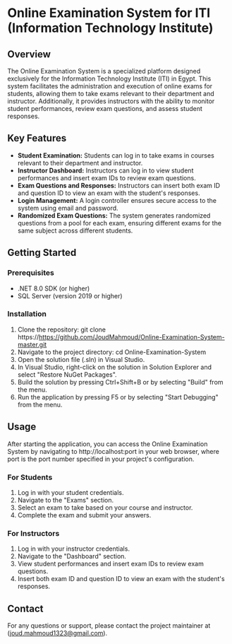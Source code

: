# Online Examination System for ITI (Information Technology Institute)

## Overview
The Online Examination System is a specialized platform designed exclusively for the Information Technology Institute (ITI) in Egypt. This system facilitates the administration and execution of online exams for students, allowing them to take exams relevant to their department and instructor. Additionally, it provides instructors with the ability to monitor student performances, review exam questions, and assess student responses.

## Key Features
- **Student Examination:** Students can log in to take exams in courses relevant to their department and instructor.
- **Instructor Dashboard:** Instructors can log in to view student performances and insert exam IDs to review exam questions.
- **Exam Questions and Responses:** Instructors can insert both exam ID and question ID to view an exam with the student's responses.
- **Login Management:** A login controller ensures secure access to the system using email and password.
- **Randomized Exam Questions:** The system generates randomized questions from a pool for each exam, ensuring different exams for the same subject across different students.

## Getting Started
### Prerequisites
- .NET 8.0 SDK (or higher)
- SQL Server (version 2019 or higher)

### Installation
1. Clone the repository: git clone https://https://github.com/JoudMahmoud/Online-Examination-System-master.git
2. Navigate to the project directory: cd Online-Examination-System
3. Open the solution file (.sln) in Visual Studio.
4. In Visual Studio, right-click on the solution in Solution Explorer and select "Restore NuGet Packages".
5. Build the solution by pressing Ctrl+Shift+B or by selecting "Build" from the menu.
6. Run the application by pressing F5 or by selecting "Start Debugging" from the menu.

## Usage
After starting the application, you can access the Online Examination System by navigating to http://localhost:port in your web browser, where port is the port number specified in your project's configuration.

### For Students
1. Log in with your student credentials.
2. Navigate to the "Exams" section.
3. Select an exam to take based on your course and instructor.
4. Complete the exam and submit your answers.

### For Instructors
1. Log in with your instructor credentials.
2. Navigate to the "Dashboard" section.
3. View student performances and insert exam IDs to review exam questions.
4. Insert both exam ID and question ID to view an exam with the student's responses.

## Contact
For any questions or support, please contact the project maintainer at (joud.mahmoud1323@gmail.com).


